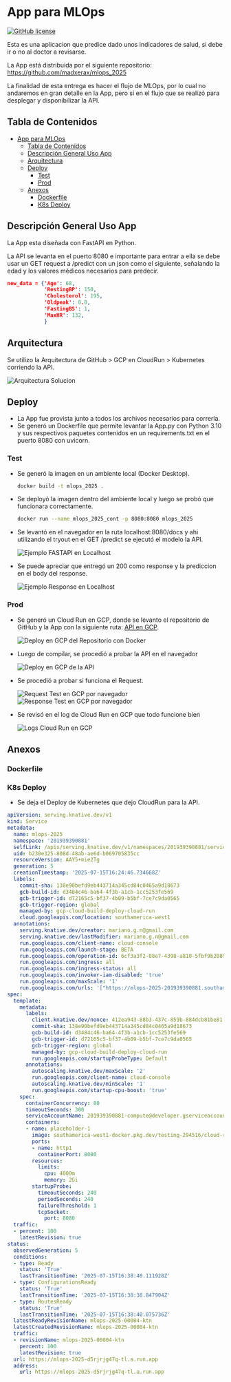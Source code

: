 # App para MLOps

[![GitHub license](https://img.shields.io/github/license/Thinklab-SJTU/Awesome-LLM4AD)](https://github.com/Thinklab-SJTU/Awesome-LLM4AD/blob/main/LICENSE)

Esta es una aplicacion que predice dado unos indicadores de salud, si debe ir o no al doctor a revisarse.

La App está distribuida por el siguiente repositorio: https://github.com/madxerax/mlops_2025

La finalidad de esta entrega es hacer el flujo de MLOps, por lo cual no andaremos en gran detalle en la App, pero si en el flujo que se realizó para desplegar y disponibilizar la API.

## Tabla de Contenidos

- [App para MLOps](#App-para-MLOps)
  - [Tabla de Contenidos](#tabla-de-contenidos)
  - [Descripción General Uso App](#descripcion-general-uso-app)
  - [Arquitectura](#arquitectura)
  - [Deploy](#deploy)
    - [Test](#test)
    - [Prod](#prod)
  - [Anexos](#anexos)
    - [Dockerfile](#dockerfile)
    - [K8s Deploy](#k8s-deploy)

## Descripción General Uso App

La App esta diseñada con FastAPI en Python.

La API se levanta en el puerto 8080 e importante para entrar a ella se debe usar un GET request a /predict con un json como el siguiente, señalando la edad y los valores médicos necesarios para predecir.

```json
new_data = {'Age': 68,
            'RestingBP': 150,
            'Cholesterol': 195,
            'Oldpeak': 0.0,
            'FastingBS': 1,
            'MaxHR': 132,
            }
```

## Arquitectura

Se utilizo la Arquitectura de GitHub > GCP en CloudRun > Kubernetes corriendo la API.

![Arquitectura Solucion](./img/Architecture.png)

## Deploy

- La App fue provista junto a todos los archivos necesarios para correrla.
- Se generó un Dockerfile que permite levantar la App.py con Python 3.10 y sus respectivos paquetes contenidos en un requirements.txt en el puerto 8080 con uvicorn.

### Test

- Se generó la imagen en un ambiente local (Docker Desktop).

  ```sh
  docker build -t mlops_2025 .
  ```
- Se deployó la imagen dentro del ambiente local y luego se probó que funcionara correctamente.

  ```sh
  docker run --name mlops_2025_cont -p 8080:8080 mlops_2025

  ```
- Se levantó en el navegador en la ruta localhost:8080/docs y ahi utilizando el tryout en el GET /predict se ejecutó el modelo la API.

  ![Ejemplo FASTAPI en Localhost](./img/FastApi.png)
- Se puede apreciar que entregó un 200 como response y la prediccion en el body del response.

  ![Ejemplo Response en Localhost](./img/ResponseFastApi.png)

### Prod

- Se generó un Cloud Run en GCP, donde se levanto el repositorio de GitHub y la App con la siguiente ruta:
  [API en GCP](https://mlops-2025-201939390881.southamerica-west1.run.app).

  ![Deploy en GCP del Repositorio con Docker](./img/GCPCloudRun.png)
- Luego de compilar, se procedió a probar la API en el navegador

  ![Deploy en GCP de la API](./img/GCPAPIDocs.png)
- Se procedió a probar si funciona el Request.

  ![Request Test en GCP por navegador](./img/GCPGetAPI.png)
  ![Response Test en GCP por navegador](./img/GCPResponseAPI.png)
- Se revisó en el log de Cloud Run en GCP que todo funcione bien

  ![Logs Cloud Run en GCP](./img/GCPCloudRunLog.png)

## Anexos

### Dockerfile

### K8s Deploy

- Se deja el Deploy de Kubernetes que dejo CloudRun para la API.

```yaml
apiVersion: serving.knative.dev/v1
kind: Service
metadata:
  name: mlops-2025
  namespace: '201939390881'
  selfLink: /apis/serving.knative.dev/v1/namespaces/201939390881/services/mlops-2025
  uid: b230e325-808d-48ab-ae6d-b069705835cc
  resourceVersion: AAY5+mie2Tg
  generation: 5
  creationTimestamp: '2025-07-15T16:24:46.734668Z'
  labels:
    commit-sha: 138e90befd9eb443714a345cd84c0465a9d18673
    gcb-build-id: d3484c46-ba64-4f3b-a1cb-1cc5253fe569
    gcb-trigger-id: d72165c5-bf37-4b09-b5bf-7ce7c9da0565
    gcb-trigger-region: global
    managed-by: gcp-cloud-build-deploy-cloud-run
    cloud.googleapis.com/location: southamerica-west1
  annotations:
    serving.knative.dev/creator: mariano.g.n@gmail.com
    serving.knative.dev/lastModifier: mariano.g.n@gmail.com
    run.googleapis.com/client-name: cloud-console
    run.googleapis.com/launch-stage: BETA
    run.googleapis.com/operation-id: 6cf3a3f2-08e7-4398-a810-5fbf9b208946
    run.googleapis.com/ingress: all
    run.googleapis.com/ingress-status: all
    run.googleapis.com/invoker-iam-disabled: 'true'
    run.googleapis.com/maxScale: '1'
    run.googleapis.com/urls: '["https://mlops-2025-201939390881.southamerica-west1.run.app","https://mlops-2025-d5rjrjg47q-tl.a.run.app"]'
spec:
  template:
    metadata:
      labels:
        client.knative.dev/nonce: 412ea943-88b3-437c-859b-884dcb81be81
        commit-sha: 138e90befd9eb443714a345cd84c0465a9d18673
        gcb-build-id: d3484c46-ba64-4f3b-a1cb-1cc5253fe569
        gcb-trigger-id: d72165c5-bf37-4b09-b5bf-7ce7c9da0565
        gcb-trigger-region: global
        managed-by: gcp-cloud-build-deploy-cloud-run
        run.googleapis.com/startupProbeType: Default
      annotations:
        autoscaling.knative.dev/maxScale: '2'
        run.googleapis.com/client-name: cloud-console
        autoscaling.knative.dev/minScale: '1'
        run.googleapis.com/startup-cpu-boost: 'true'
    spec:
      containerConcurrency: 80
      timeoutSeconds: 300
      serviceAccountName: 201939390881-compute@developer.gserviceaccount.com
      containers:
      - name: placeholder-1
        image: southamerica-west1-docker.pkg.dev/testing-294516/cloud-run-source-deploy/mlops_2025/mlops-2025:138e90befd9eb443714a345cd84c0465a9d18673
        ports:
        - name: http1
          containerPort: 8080
        resources:
          limits:
            cpu: 4000m
            memory: 2Gi
        startupProbe:
          timeoutSeconds: 240
          periodSeconds: 240
          failureThreshold: 1
          tcpSocket:
            port: 8080
  traffic:
  - percent: 100
    latestRevision: true
status:
  observedGeneration: 5
  conditions:
  - type: Ready
    status: 'True'
    lastTransitionTime: '2025-07-15T16:38:40.111928Z'
  - type: ConfigurationsReady
    status: 'True'
    lastTransitionTime: '2025-07-15T16:38:38.847904Z'
  - type: RoutesReady
    status: 'True'
    lastTransitionTime: '2025-07-15T16:38:40.075736Z'
  latestReadyRevisionName: mlops-2025-00004-ktn
  latestCreatedRevisionName: mlops-2025-00004-ktn
  traffic:
  - revisionName: mlops-2025-00004-ktn
    percent: 100
    latestRevision: true
  url: https://mlops-2025-d5rjrjg47q-tl.a.run.app
  address:
    url: https://mlops-2025-d5rjrjg47q-tl.a.run.app
```
